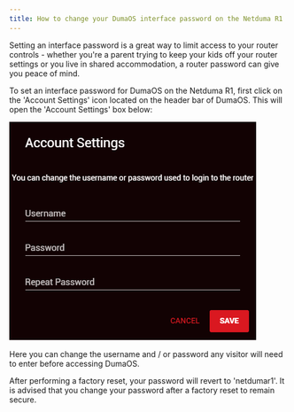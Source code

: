 ```yaml
---
title: How to change your DumaOS interface password on the Netduma R1
---
```


Setting an interface password is a great way to limit access to your router controls - whether you're a parent trying to keep your kids off your router settings or you live in shared accommodation, a router password can give you peace of mind.

To set an interface password for DumaOS on the Netduma R1, first click on the 'Account Settings' icon located on the header bar of DumaOS. This will open the 'Account Settings' box below:

![d2AdyX8kFPPr-oFJPzJti8KuPRRrPgu8rg.png](howtochangeyourdumaosinterfacepasswordonthenetdumar1\d2AdyX8kFPPr-oFJPzJti8KuPRRrPgu8rg.png)

Here you can change the username and / or password any visitor will need to enter before accessing DumaOS.

After performing a factory reset, your password will revert to 'netdumar1'. It is advised that you change your password after a factory reset to remain secure.

